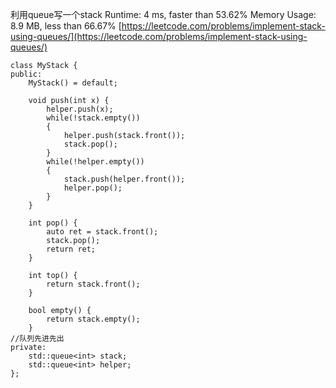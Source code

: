 利用queue写一个stack
Runtime: 4 ms, faster than 53.62% 
Memory Usage: 8.9 MB, less than 66.67%
[https://leetcode.com/problems/implement-stack-using-queues/](https://leetcode.com/problems/implement-stack-using-queues/)
```
class MyStack {
public:
    MyStack() = default;

    void push(int x) {
        helper.push(x);
        while(!stack.empty())
        {
            helper.push(stack.front());
            stack.pop();
        }
        while(!helper.empty())
        {
            stack.push(helper.front());
            helper.pop();
        }
    }

    int pop() {
        auto ret = stack.front();
        stack.pop();
        return ret;
    }

    int top() {
        return stack.front();
    }

    bool empty() {
        return stack.empty();
    }
//队列先进先出
private:
    std::queue<int> stack;
    std::queue<int> helper;
};
```
